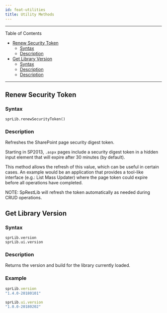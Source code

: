 ```yaml
---
id: feat-utilities
title: Utility Methods
---
```

**************************************************************************************************
Table of Contents
- [Renew Security Token](#renew-security-token)
  - [Syntax](#syntax)
  - [Description](#description)
- [Get Library Version](#get-library-version)
  - [Syntax](#syntax1)
  - [Description](#description1)
  - [Description](#example)
**************************************************************************************************

## Renew Security Token

### Syntax
`sprLib.renewSecurityToken()`

### Description
Refreshes the SharePoint page security digest token.  

Starting in SP2013, `.aspx` pages include a security digest token in a hidden input element that will expire
after 30 minutes (by default).

This method allows the refresh of this value, which can be useful in certain cases.  An example would
be an application that provides a tool-like interface (e.g.: List Mass Updater) where the page token could
expire before all operations have completed.

NOTE: SpRestLib will refresh the token automatically as needed during CRUD operations.

## Get Library Version

### Syntax
`sprLib.version`  
`sprLib.ui.version`

### Description
Returns the version and build for the library currently loaded.

### Example
```javascript
sprLib.version
"1.4.0-20180101"

sprLib.ui.version
"1.0.0-20180202"
```
